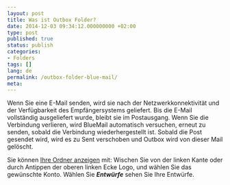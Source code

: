 ```yaml
---
layout: post
title: Was ist Outbox Folder?
date: 2014-12-03 09:34:12.000000000 +02:00
type: post
published: true
status: publish
categories:
- Folders
tags: []
lang: de
permalink: /outbox-folder-blue-mail/
meta:
---
```


Wenn Sie eine E-Mail senden, wird sie nach der Netzwerkkonnektivität und der Verfügbarkeit des Empfängersystems geliefert. Bis die E-Mail vollständig ausgeliefert wurde, bleibt sie im Postausgang. Wenn Sie die Verbindung verlieren, wird BlueMail automatisch versuchen, erneut zu senden, sobald die Verbindung wiederhergestellt ist. Sobald die Post gesendet wird, wird es zu Sent verschoben und Outbox wird von dieser Mail gelöscht.

Sie können [Ihre Ordner anzeigen](/navigieren-zwischen-Ordner/) mit: Wischen Sie von der linken Kante oder durch Antippen der oberen linken Ecke Logo, und wählen Sie das gewünschte Konto. Wählen Sie ***Entwürfe*** sehen Sie Ihre Entwürfe.
